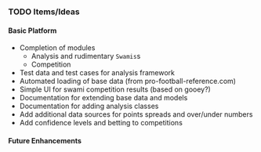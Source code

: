 ### TODO Items/Ideas ###

#### Basic Platform ####
- Completion of modules
    - Analysis and rudimentary `Swamis`s
    - Competition
- Test data and test cases for analysis framework
- Automated loading of base data (from pro-football-reference.com)
- Simple UI for swami competition results (based on gooey?)
- Documentation for extending base data and models
- Documentation for adding analysis classes
- Add additional data sources for points spreads and over/under numbers
- Add confidence levels and betting to competitions

#### Future Enhancements ####

